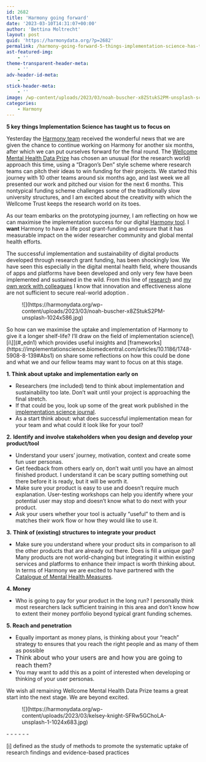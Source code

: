 ```yaml
---
id: 2682
title: 'Harmony going forward'
date: '2023-03-10T14:31:07+00:00'
author: 'Bettina Moltrecht'
layout: post
guid: 'https://harmonydata.org/?p=2682'
permalink: /harmony-going-forward-5-things-implementation-science-has-taught-us-to-focus-on/
ast-featured-img:
    - ''
theme-transparent-header-meta:
    - ''
adv-header-id-meta:
    - ''
stick-header-meta:
    - ''
image: /wp-content/uploads/2023/03/noah-buscher-x8ZStukS2PM-unsplash-scaled.jpg
categories:
    - Harmony
---
```


**5 key things Implementation Science has taught us** **to focus on**

Yesterday the [Harmony team](https://harmonydata.org/team/) received the wonderful news that we are given the chance to continue working on Harmony for another six months, after which we can put ourselves forward for the final round. The [Wellcome Mental Health Data Prize](https://wellcome.org/grant-funding/schemes/wellcome-mental-health-data-prize) has chosen an unusual (for the research world) approach this time, using a “Dragon’s Den” style scheme where research teams can pitch their ideas to win funding for their projects. We started this journey with 10 other teams around six months ago, and last week we all presented our work and pitched our vision for the next 6 months. This nontypical funding scheme challenges some of the traditionally slow university structures, and I am excited about the creativity with which the Wellcome Trust keeps the research world on its toes.

As our team embarks on the prototyping journey, I am reflecting on how we can maximise the implementation success for our digital [Harmony tool](https://app.harmonydata.org/?_ga=2.55018287.544219844.1678452210-721610193.1678452210&_gl=1*7y76do*_ga*NzIxNjEwMTkzLjE2Nzg0NTIyMTA.*_ga_5B3RD8TY0P*MTY3ODQ1MjIxMC4xLjEuMTY3ODQ1MjIyNC4wLjAuMA..). I **want** Harmony to have a life post grant-funding and ensure that it has measurable impact on the wider researcher community and global mental health efforts.

The successful implementation and sustainability of digital products developed through research grant funding, has been shockingly low. We have seen this especially in the digital mental health field, where thousands of apps and platforms have been developed and only very few have been implemented and sustained in the wild. From this line of [research](https://www.psychiatrist.com/jcp/psychiatry/implementing-digital-mental-health-interventions/#ref16) and [my own work with colleagues](https://www.jmir.org/2022/11/e40347) I know that innovation and effectiveness alone are not sufficient to secure real-world adoption .

<figure class="wp-block-image size-large">![](https://harmonydata.org/wp-content/uploads/2023/03/noah-buscher-x8ZStukS2PM-unsplash-1024x586.jpg)</figure>So how can we maximise the uptake and implementation of Harmony to give it a longer shelf-life? I’ll draw on the field of implementation science[\[i\]](#_edn1) which provides useful insights and [frameworks](https://implementationscience.biomedcentral.com/articles/10.1186/1748-5908-8-139#Abs1) on share some reflections on how this could be done and what we and our fellow teams may want to focus on at this stage.

**1. Think about uptake and implementation early on**

- Researchers (me included) tend to think about implementation and sustainability too late. Don’t wait until your project is approaching the final stretch.
- If that could be you, look up some of the great work published in the [implementation science journal](https://implementationscience.biomedcentral.com/articles/10.1186/1748-5908-1-1#additional-information).
- As a start think about: what does successful implementation mean for your team and what could it look like for your tool?

**2.** **Identify and involve stakeholders when you design and develop your product/tool**

- Understand your users’ journey, motivation, context and create some fun user personas.
- Get feedback from others early on, don’t wait until you have an almost finished product. I understand it can be scary putting something out there before it is ready, but it will be worth it.
- Make sure your product is easy to use and doesn’t require much explanation. User-testing workshops can help you identify where your potential user may stop and doesn’t know what to do next with your product.
- Ask your users whether your tool is actually “useful” to them and is matches their work flow or how they would like to use it.

**3.** **Think of (existing) structures to integrate your product**

- Make sure you understand where your product sits in comparison to all the other products that are already out there. Does is fill a unique gap? Many products are not world-changing but integrating it within existing services and platforms to enhance their impact is worth thinking about. In terms of Harmony we are excited to have partnered with the [Catalogue of Mental Health Measures](https://www.cataloguementalhealth.ac.uk/).

**4. Money**

- Who is going to pay for your product in the long run? I personally think most researchers lack sufficient training in this area and don’t know how to extent their money portfolio beyond typical grant funding schemes.

**5. Reach and penetration**

- Equally important as money plans, is thinking about your “reach” strategy to ensures that you reach the right people and as many of them as possible
- <span style="color: var(--ast-global-color-3); font-size: 1rem; background-color: var(--ast-global-color-5);">Think about who your users are and how you are going to reach them?</span>
- You may want to add this as a point of interested when developing or thinking of your user personas.

We wish all remaining Wellcome Mental Health Data Prize teams a great start into the next stage. We are beyond excited.

<figure class="wp-block-image aligncenter size-large">![](https://harmonydata.org/wp-content/uploads/2023/03/kelsey-knight-SFRw5GChoLA-unsplash-1-1024x683.jpg)</figure>- - - - - -

[\[i\]](#_ednref1) defined as the study of methods to promote the systematic uptake of research findings and evidence-based practices